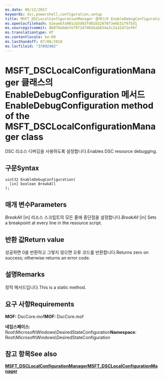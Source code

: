 ```yaml
---
ms.date: 06/12/2017
keywords: dsc,powershell,configuration,setup
title: MSFT_DSCLocalConfigurationManager 클래스의 EnableDebugConfiguration 메서드
ms.openlocfilehash: b2eaebfa901cb5d93fd0183287073e6b31f975d1
ms.sourcegitcommit: 8b076ebde7ef971d7465bab834a3c2a32471ef6f
ms.translationtype: HT
ms.contentlocale: ko-KR
ms.lasthandoff: 07/06/2018
ms.locfileid: "37892402"
---
```

# <a name="enabledebugconfiguration-method-of-the-msftdsclocalconfigurationmanager-class"></a><span data-ttu-id="a9024-103">MSFT_DSCLocalConfigurationManager 클래스의 EnableDebugConfiguration 메서드</span><span class="sxs-lookup"><span data-stu-id="a9024-103">EnableDebugConfiguration method of the MSFT_DSCLocalConfigurationManager class</span></span>

<span data-ttu-id="a9024-104">DSC 리소스 디버깅을 사용하도록 설정합니다.</span><span class="sxs-lookup"><span data-stu-id="a9024-104">Enables DSC resource debugging.</span></span>

## <a name="syntax"></a><span data-ttu-id="a9024-105">구문</span><span class="sxs-lookup"><span data-stu-id="a9024-105">Syntax</span></span>

```mof
uint32 EnableDebugConfiguration(
  [in] boolean BreakAll
);
```

## <a name="parameters"></a><span data-ttu-id="a9024-106">매개 변수</span><span class="sxs-lookup"><span data-stu-id="a9024-106">Parameters</span></span>

<span data-ttu-id="a9024-107">*BreakAll* \[in\] 리소스 스크립트의 모든 줄에 중단점을 설정합니다.</span><span class="sxs-lookup"><span data-stu-id="a9024-107">*BreakAll* \[in\] Sets a breakpoint at every line in the resource script.</span></span>

## <a name="return-value"></a><span data-ttu-id="a9024-108">반환 값</span><span class="sxs-lookup"><span data-stu-id="a9024-108">Return value</span></span>

<span data-ttu-id="a9024-109">성공하면 0을 반환하고 그렇지 않으면 오류 코드를 반환합니다.</span><span class="sxs-lookup"><span data-stu-id="a9024-109">Returns zero on success; otherwise returns an error code.</span></span>

## <a name="remarks"></a><span data-ttu-id="a9024-110">설명</span><span class="sxs-lookup"><span data-stu-id="a9024-110">Remarks</span></span>

<span data-ttu-id="a9024-111">정적 메서드입니다.</span><span class="sxs-lookup"><span data-stu-id="a9024-111">This is a static method.</span></span>

## <a name="requirements"></a><span data-ttu-id="a9024-112">요구 사항</span><span class="sxs-lookup"><span data-stu-id="a9024-112">Requirements</span></span>

<span data-ttu-id="a9024-113">**MOF:** DscCore.mof</span><span class="sxs-lookup"><span data-stu-id="a9024-113">**MOF:** DscCore.mof</span></span>

<span data-ttu-id="a9024-114">**네임스페이스**: Root\Microsoft\Windows\DesiredStateConfiguration</span><span class="sxs-lookup"><span data-stu-id="a9024-114">**Namespace**: Root\Microsoft\Windows\DesiredStateConfiguration</span></span>

## <a name="see-also"></a><span data-ttu-id="a9024-115">참고 항목</span><span class="sxs-lookup"><span data-stu-id="a9024-115">See also</span></span>

[<span data-ttu-id="a9024-116">**MSFT_DSCLocalConfigurationManager**</span><span class="sxs-lookup"><span data-stu-id="a9024-116">**MSFT_DSCLocalConfigurationManager**</span></span>](msft-dsclocalconfigurationmanager.md)